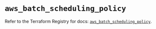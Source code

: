 # `aws_batch_scheduling_policy`

Refer to the Terraform Registry for docs: [`aws_batch_scheduling_policy`](https://registry.terraform.io/providers/hashicorp/aws/5.47.0/docs/resources/batch_scheduling_policy).
